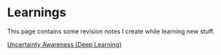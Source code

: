 # Learnings
This page contains some revision notes I create while learning new stuff.

[Uncertainty Awareness (Deep Learning)](https://docs.google.com/presentation/d/1SchvbfaOAwywaWExG-2TmWy5JE2BSQXF6Hzy571YA5I/edit?usp=sharing)
